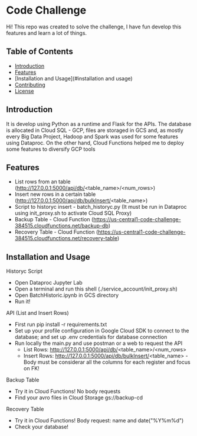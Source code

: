 # Code Challenge

Hi! This repo was created to solve the challenge, I have fun develop this features and learn a lot of things.

## Table of Contents

- [Introduction](#introduction)
- [Features](#features)
- [Installation and Usage](#installation and usage)
- [Contributing](#contributing)
- [License](#license)

## Introduction

It is develop using Python as a runtime and Flask for the APIs. The database is allocated in Cloud SQL - GCP, files are storaged in GCS and, as mostly every Big Data Project, Hadoop and Spark was used for some features using Dataproc.
On the other hand, Cloud Functions helped me to deploy some features to diversify GCP tools

## Features

- List rows from an table (http://127.0.0.1:5000/api/db/<table_name>/<num_rows>)
- Insert new rows in a certain table (http://127.0.0.1:5000/api/db/bulkInsert/<table_name>)
- Script to historyc insert - batch_historyc.py (It must be run in Dataproc using init_proxy.sh to activate Cloud SQL Proxy)
- Backup Table - Cloud Function (https://us-central1-code-challenge-384515.cloudfunctions.net/backup-db)
- Recovery Table - Cloud Function (https://us-central1-code-challenge-384515.cloudfunctions.net/recovery-table)

## Installation and Usage

Historyc Script
- Open Dataproc Jupyter Lab
- Open a terminal and run this shell (./service_account/init_proxy.sh)
- Open BatchHistoric.ipynb in GCS directory
- Run it!

API (List and Insert Rows)
- First run pip install -r requirements.txt
- Set up your profile configuration in Google Cloud SDK to connect to the database; and set up .env credentials for database connection
- Run locally the main.py and use postman or a web to request the API
  - List Rows: http://127.0.0.1:5000/api/db/<table_name>/<num_rows>
  - Insert Rows: http://127.0.0.1:5000/api/db/bulkInsert/<table_name> - Body must be considerar all the columns for each register and focus on FK!

Backup Table
  - Try it in Cloud Functions! No body requests
  - Find your avro files in Cloud Storage gs://backup-cd

Recovery Table
  - Try it in Cloud Functions! Body request: name and date("%Y%m%d")
  - Check your database!

